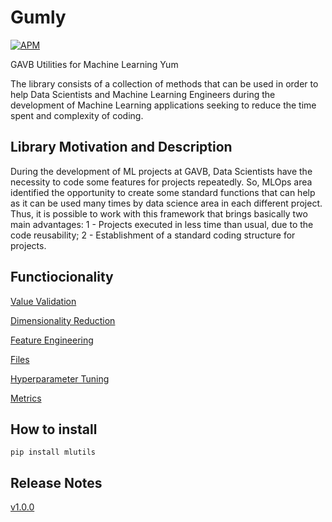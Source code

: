 # **Gumly**

[![APM](https://img.shields.io/apm/l/python?style=plastic)](./LICENSE)


GAVB Utilities for Machine Learning Yum

The library consists of a collection of methods that can be used in order to help Data Scientists and Machine Learning Engineers during the development of Machine Learning applications seeking to reduce the time spent and complexity of coding.


## **Library Motivation and Description**

During the development of ML projects at GAVB, Data Scientists have the necessity to code some features for projects repeatedly. So, MLOps area identified the opportunity to create some standard functions that can help as it can be used many times by data science area in each different project.
Thus, it is possible to work with this framework that brings basically two main advantages: 
1 - Projects executed in less time than usual, due to the code reusability;
2 - Establishment of a standard coding structure for projects.

## **Functiocionality**

[Value Validation](./exercises/value_validation.ipynb)

[Dimensionality Reduction](./exercises/dimensionality_reduction.ipynb)

[Feature Engineering](./exercises/feature_engineering.ipynb)

[Files](./exercises/files.ipynb)

[Hyperparameter Tuning](./exercises/hyperparameter_tuning.ipynb)

[Metrics](./exercises/metrics.ipynb)


## **How to install**

```
pip install mlutils
```


## **Release Notes**

[v1.0.0](./CHANGELOG.md)
